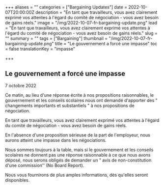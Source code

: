 +++
aliases = ""
categories = ["Bargaining Updates"]
date = 2022-10-07T20:00:00Z
description = "En tant que travailleurs, vous avez clairement exprimé vos attentes à l'égard du comité de négociation - vous avez besoin de gains réels."
image = "/img/2022-10-07-fr-bargaining-update.png"
lead = "En tant que travailleurs, vous avez clairement exprimé vos attentes à l'égard du comité de négociation - vous avez besoin de gains réels."
slug = ""
summary = ""
tags = ["Bargaining"]
thumbnail = "/img/2022-10-07-fr-bargaining-update.png"
title = "Le gouvernement a forcé une impasse"
toc = false
translationKey = "impasse"

+++
## Le gouvernement a forcé une impasse

7 octobre 2022

Ce matin, au lieu d'une réponse écrite à nos propositions raisonnables, le gouvernement et les conseils scolaires nous ont demandé d'apporter des " changements importants et substantiels " à nos propositions de négociation.

En tant que travailleurs, vous avez clairement exprimé vos attentes à l'égard du comité de négociation - vous avez besoin de gains réels.

En l'absence d'une proposition sérieuse de la part de l'employeur, nous aurons atteint une impasse dans les négociations.

Nous sommes toujours à la table, mais si le gouvernement et les conseils scolaires ne donnent pas une réponse raisonnable à ce que nous avons déposé, nous serons obligés de demander un " avis de non-constitution d'une commission'' (No Board Report).

Nous vous fournirons de plus amples informations, dès qu'elles seront disponibles.
